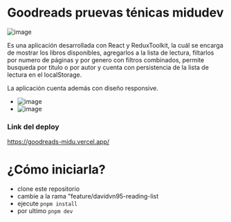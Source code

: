 # Goodreads pruevas ténicas midudev
![image](https://github.com/Davidvn95/pruebas-tecnicas-Midudev/assets/110785758/a8f4d4e5-fb01-4d5c-b291-ae734a7ec480)

Es una aplicación desarrollada con React y ReduxToolkit, la cuál se encarga de mostrar los libros disponibles, agregarlos a la lista de lectura, filtarlos por numero de páginas y por genero con filtros combinados, permite busqueda por titulo o por autor y cuenta con persistencia de la lista de lectura en el localStorage.

La aplicación cuenta además con diseño responsive.
- ![image](https://github.com/Davidvn95/pruebas-tecnicas-Midudev/assets/110785758/a9243ff9-563c-4898-8bb8-b61ad5db8ac0)
- ![image](https://github.com/Davidvn95/pruebas-tecnicas-Midudev/assets/110785758/a1ed3a34-2a13-4598-a827-de9382862899)



### Link del deploy
https://goodreads-midu.vercel.app/

# ¿Cómo iniciarla?

- clone este repositorio
- cambie a la rama "feature/davidvn95-reading-list
- ejecute `pnpm install`
- por ultimo `pnpm dev`
